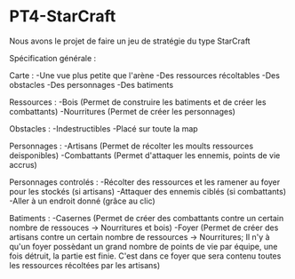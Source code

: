 PT4-StarCraft
=============

Nous avons le projet de faire un jeu de stratégie du type StarCraft

Spécification générale :

Carte :
-Une vue plus petite que l'arène
-Des ressources récoltables
-Des obstacles
-Des personnages
-Des batiments

Ressources :
-Bois (Permet de construire les batiments et de créer les combattants)
-Nourritures (Permet de créer les personnages)

Obstacles :
-Indestructibles
-Placé sur toute la map

Personnages :
-Artisans (Permet de récolter les moults ressources deisponibles)
-Combattants (Permet d'attaquer les ennemis, points de vie accrus)

Personnages controlés :
-Récolter des ressources et les ramener au foyer pour les stockés (si artisans)
-Attaquer des ennemis ciblés (si combattants)
-Aller à un endroit donné (grâce au clic)


Batiments :
-Casernes (Permet de créer des combattants contre un certain nombre de ressouces -> Nourritures et bois)
-Foyer (Permet de créer des artisans contre un certain nombre de ressources -> Nourritures; Il n'y à qu'un foyer possèdant un grand nombre de points de vie par équipe, une fois détruit, la partie est finie. C'est dans ce foyer que sera contenu toutes les ressources récoltées par les artisans)
